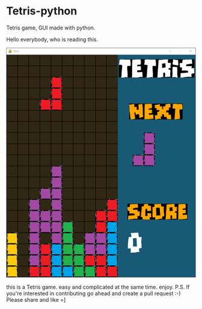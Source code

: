 # Tetris-python
Tetris game, GUI made with python.


Hello everybody, who is reading this.

![Tetris Game GUI](readme/Screenshot.png)


this is a Tetris game. easy and complicated at the same time. enjoy.
P.S. If you're interested in contributing go ahead and create a pull request :-)
Please share and like =]
